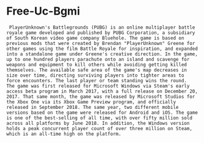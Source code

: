 # Free-Uc-Bgmi
     PlayerUnknown's Battlegrounds (PUBG) is an online multiplayer battle royale game developed and published by PUBG Corporation, a subsidiary of South Korean video game company Bluehole. The game is based on previous mods that were created by Brendan "PlayerUnknown" Greene for other games using the film Battle Royale for inspiration, and expanded into a standalone game under Greene's creative direction. In the game, up to one hundred players parachute onto an island and scavenge for weapons and equipment to kill others while avoiding getting killed themselves. The available safe area of the game's map decreases in size over time, directing surviving players into tighter areas to force encounters. The last player or team standing wins the round.  The game was first released for Microsoft Windows via Steam's early access beta program in March 2017, with a full release on December 20, 2017. That same month, the game was released by Microsoft Studios for the Xbox One via its Xbox Game Preview program, and officially released in September 2018. The same year, two different mobile versions based on the game were released for Android and iOS. The game is one of the best-selling of all time, with over fifty million sold across all platforms by June 2018. In addition, the Windows version holds a peak concurrent player count of over three million on Steam, which is an all-time high on the platform.
